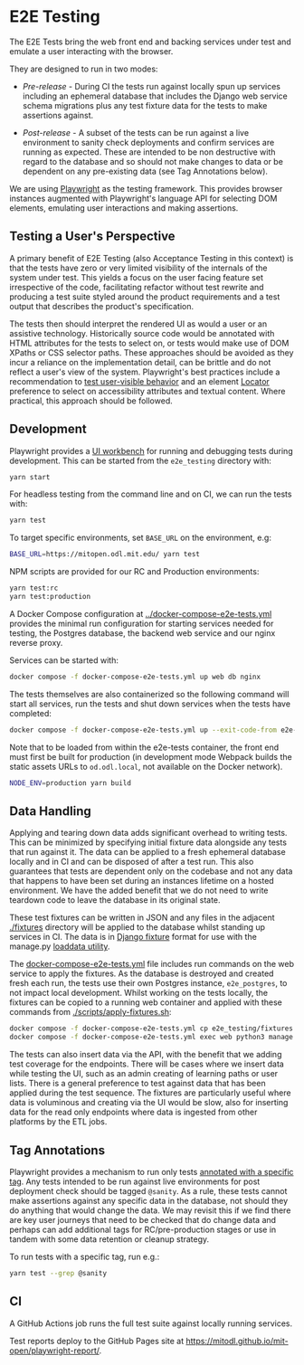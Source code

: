 # E2E Testing

The E2E Tests bring the web front end and backing services under test and emulate a user interacting with the browser.

They are designed to run in two modes:

- _Pre-release_ - During CI the tests run against locally spun up services including an ephemeral database that includes the Django web service schema migrations plus any test fixture data for the tests to make assertions against.

- _Post-release_ - A subset of the tests can be run against a live environment to sanity check deployments and confirm services are running as expected. These are intended to be non destructive with regard to the database and so should not make changes to data or be dependent on any pre-existing data (see Tag Annotations below).

We are using [Playwright](https://playwright.dev/) as the testing framework. This provides browser instances augmented with Playwright's language API for selecting DOM elements, emulating user interactions and making assertions.

## Testing a User's Perspective

A primary benefit of E2E Testing (also Acceptance Testing in this context) is that the tests have zero or very limited visibility of the internals of the system under test. This yields a focus on the user facing feature set irrespective of the code, facilitating refactor without test rewrite and producing a test suite styled around the product requirements and a test output that describes the product's specification.

The tests then should interpret the rendered UI as would a user or an assistive technology. Historically source code would be annotated with HTML attributes for the tests to select on, or tests would make use of DOM XPaths or CSS selector paths. These approaches should be avoided as they incur a reliance on the implementation detail, can be brittle and do not reflect a user's view of the system. Playwright's best practices include a recommendation to [test user-visible behavior](https://playwright.dev/docs/best-practices#test-user-visible-behavior) and an element [Locator](https://playwright.dev/docs/locators) preference to select on accessibility attributes and textual content. Where practical, this approach should be followed.

## Development

Playwright provides a [UI workbench](https://playwright.dev/docs/test-ui-mode) for running and debugging tests during development. This can be started from the `e2e_testing` directory with:

```bash
yarn start
```

For headless testing from the command line and on CI, we can run the tests with:

```bash
yarn test
```

To target specific environments, set `BASE_URL` on the environment, e.g:

```bash
BASE_URL=https://mitopen.odl.mit.edu/ yarn test
```

NPM scripts are provided for our RC and Production environments:

```bash
yarn test:rc
yarn test:production
```

A Docker Compose configuration at [../docker-compose-e2e-tests.yml](../docker-compose-e2e-tests.yml) provides the minimal run configuration for starting services needed for testing, the Postgres database, the backend web service and our nginx reverse proxy.

Services can be started with:

```bash
docker compose -f docker-compose-e2e-tests.yml up web db nginx
```

The tests themselves are also containerized so the following command will start all services, run the tests and shut down services when the tests have completed:

```bash
docker compose -f docker-compose-e2e-tests.yml up --exit-code-from e2e-tests
```

Note that to be loaded from within the e2e-tests container, the front end must first be built for production (in development mode Webpack builds the static assets URLs to `od.odl.local`, not available on the Docker network).

```bash
NODE_ENV=production yarn build
```

## Data Handling

Applying and tearing down data adds significant overhead to writing tests. This can be minimized by specifying initial fixture data alongside any tests that run against it. The data can be applied to a fresh ephemeral database locally and in CI and can be disposed of after a test run. This also guarantees that tests are dependent only on the codebase and not any data that happens to have been set during an instances lifetime on a hosted environment. We have the added benefit that we do not need to write teardown code to leave the database in its original state.

These test fixtures can be written in JSON and any files in the adjacent [./fixtures](./fixtures) directory will be applied to the database whilst standing up services in CI. The data is in [Django fixture](https://docs.djangoproject.com/en/5.0/howto/initial-data/) format for use with the manage.py [loaddata utility](https://docs.djangoproject.com/en/5.0/ref/django-admin/#loaddata).

The [docker-compose-e2e-tests.yml](../docker-compose-e2e-tests.yml) file includes run commands on the web service to apply the fixtures. As the database is destroyed and created fresh each run, the tests use their own Postgres instance, `e2e_postgres`, to not impact local development. Whilst working on the tests locally, the fixtures can be copied to a running web container and applied with these commands from [./scripts/apply-fixtures.sh](./scripts/apply-fixtures.sh):

```bash
docker compose -f docker-compose-e2e-tests.yml cp e2e_testing/fixtures web:/src/e2e_testing
docker compose -f docker-compose-e2e-tests.yml exec web python3 manage.py loaddata e2e_testing/fixtures/*.json
```

The tests can also insert data via the API, with the benefit that we adding test coverage for the endpoints. There will be cases where we insert data while testing the UI, such as an admin creating of learning paths or user lists. There is a general preference to test against data that has been applied during the test sequence. The fixtures are particularly useful where data is voluminous and creating via the UI would be slow, also for inserting data for the read only endpoints where data is ingested from other platforms by the ETL jobs.

## Tag Annotations

Playwright provides a mechanism to run only tests [annotated with a specific tag](https://playwright.dev/docs/test-annotations#tag-tests). Any tests intended to be run against live environments for post deployment check should be tagged `@sanity`. As a rule, these tests cannot make assertions against any specific data in the database, not should they do anything that would change the data. We may revisit this if we find there are key user journeys that need to be checked that do change data and perhaps can add additional tags for RC/pre-production stages or use in tandem with some data retention or cleanup strategy.

To run tests with a specific tag, run e.g.:

```bash
yarn test --grep @sanity
```

## CI

A GitHub Actions job runs the full test suite against locally running services.

Test reports deploy to the GitHub Pages site at https://mitodl.github.io/mit-open/playwright-report/.
